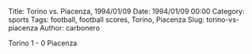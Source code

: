 Title: Torino vs. Piacenza, 1994/01/09
Date: 1994/01/09 00:00
Category: sports
Tags: football, football scores, Torino, Piacenza
Slug: torino-vs-piacenza
Author: carbonero


Torino 1 - 0 Piacenza
